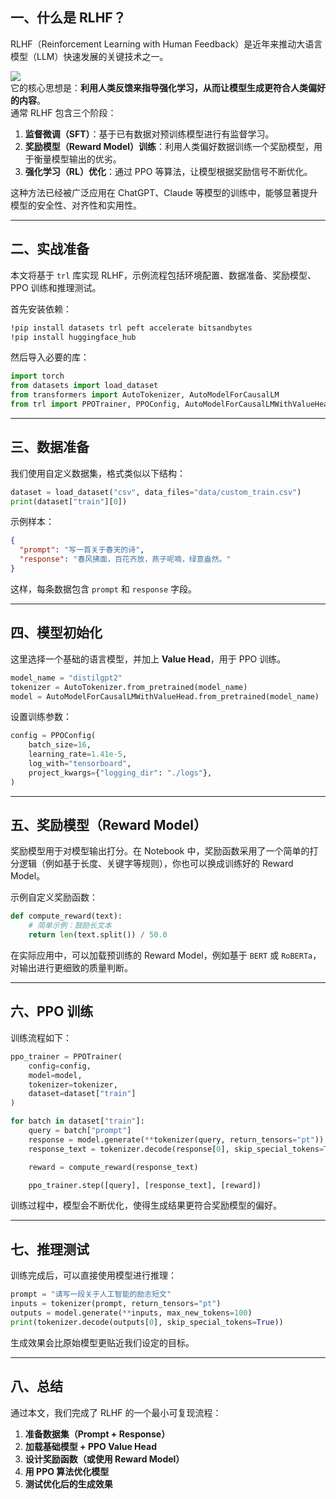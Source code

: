 ## 一、什么是 RLHF？
RLHF（Reinforcement Learning with Human Feedback）是近年来推动大语言模型（LLM）快速发展的关键技术之一。

![](https://cdn.nlark.com/yuque/0/2025/png/28454971/1754988605254-2c439009-0ad3-4f83-9fbf-d7406cd0fba0.png)  
它的核心思想是：**利用人类反馈来指导强化学习，从而让模型生成更符合人类偏好的内容**。  
通常 RLHF 包含三个阶段：

1. **监督微调（SFT）**：基于已有数据对预训练模型进行有监督学习。
2. **奖励模型（Reward Model）训练**：利用人类偏好数据训练一个奖励模型，用于衡量模型输出的优劣。
3. **强化学习（RL）优化**：通过 PPO 等算法，让模型根据奖励信号不断优化。

这种方法已经被广泛应用在 ChatGPT、Claude 等模型的训练中，能够显著提升模型的安全性、对齐性和实用性。

---

## 二、实战准备
本文将基于 `trl` 库实现 RLHF，示例流程包括环境配置、数据准备、奖励模型、PPO 训练和推理测试。

首先安装依赖：

```bash
!pip install datasets trl peft accelerate bitsandbytes
!pip install huggingface_hub
```

然后导入必要的库：

```python
import torch
from datasets import load_dataset
from transformers import AutoTokenizer, AutoModelForCausalLM
from trl import PPOTrainer, PPOConfig, AutoModelForCausalLMWithValueHead
```

---

## 三、数据准备
我们使用自定义数据集，格式类似以下结构：

```python
dataset = load_dataset("csv", data_files="data/custom_train.csv")
print(dataset["train"][0])
```

示例样本：

```json
{
  "prompt": "写一首关于春天的诗",
  "response": "春风拂面，百花齐放，燕子呢喃，绿意盎然。"
}
```

这样，每条数据包含 `prompt` 和 `response` 字段。

---

## 四、模型初始化
这里选择一个基础的语言模型，并加上 **Value Head**，用于 PPO 训练。

```python
model_name = "distilgpt2"
tokenizer = AutoTokenizer.from_pretrained(model_name)
model = AutoModelForCausalLMWithValueHead.from_pretrained(model_name)
```

设置训练参数：

```python
config = PPOConfig(
    batch_size=16,
    learning_rate=1.41e-5,
    log_with="tensorboard",
    project_kwargs={"logging_dir": "./logs"},
)
```

---

## 五、奖励模型（Reward Model）
奖励模型用于对模型输出打分。在 Notebook 中，奖励函数采用了一个简单的打分逻辑（例如基于长度、关键字等规则），你也可以换成训练好的 Reward Model。

示例自定义奖励函数：

```python
def compute_reward(text):
    # 简单示例：鼓励长文本
    return len(text.split()) / 50.0
```

在实际应用中，可以加载预训练的 Reward Model，例如基于 `BERT` 或 `RoBERTa`，对输出进行更细致的质量判断。

---

## 六、PPO 训练
训练流程如下：

```python
ppo_trainer = PPOTrainer(
    config=config,
    model=model,
    tokenizer=tokenizer,
    dataset=dataset["train"]
)

for batch in dataset["train"]:
    query = batch["prompt"]
    response = model.generate(**tokenizer(query, return_tensors="pt"))
    response_text = tokenizer.decode(response[0], skip_special_tokens=True)

    reward = compute_reward(response_text)

    ppo_trainer.step([query], [response_text], [reward])
```

训练过程中，模型会不断优化，使得生成结果更符合奖励模型的偏好。

---

## 七、推理测试
训练完成后，可以直接使用模型进行推理：

```python
prompt = "请写一段关于人工智能的励志短文"
inputs = tokenizer(prompt, return_tensors="pt")
outputs = model.generate(**inputs, max_new_tokens=100)
print(tokenizer.decode(outputs[0], skip_special_tokens=True))
```

生成效果会比原始模型更贴近我们设定的目标。

---

## 八、总结
通过本文，我们完成了 RLHF 的一个最小可复现流程：

1. **准备数据集（Prompt + Response）**
2. **加载基础模型 + PPO Value Head**
3. **设计奖励函数（或使用 Reward Model）**
4. **用 PPO 算法优化模型**
5. **测试优化后的生成效果**

